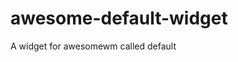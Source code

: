  awesome-default-widget
=========================================
A widget for awesomewm called default

    
